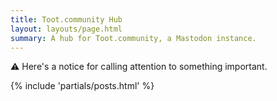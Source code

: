 ```yaml
---
title: Toot.community Hub
layout: layouts/page.html
summary: A hub for Toot.community, a Mastodon instance.
---
```


<p class="notice">
  ⚠️ Here's a notice for calling attention to something important.
</p>

{% include 'partials/posts.html' %}